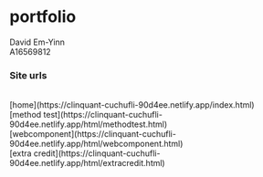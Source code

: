 # portfolio

David Em-Yinn
<br>
A16569812

### Site urls
<br>
[home](https://clinquant-cuchufli-90d4ee.netlify.app/index.html)
<br>
[method test](https://clinquant-cuchufli-90d4ee.netlify.app/html/methodtest.html) 
<br>
[webcomponent](https://clinquant-cuchufli-90d4ee.netlify.app/html/webcomponent.html) 
<br>
[extra credit](https://clinquant-cuchufli-90d4ee.netlify.app/html/extracredit.html)
<br>
